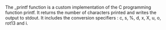 The _printf function is a custom implementation of the C programming function printf.
It returns the number of characters printed and writes the output to stdout.
It includes the conversion specifiers : c, s, %, d, x, X, u, o, rot13 and i.
